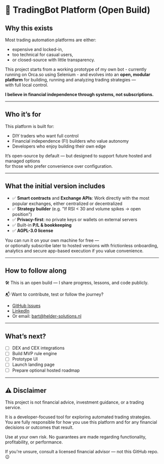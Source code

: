 # 🔁 TradingBot Platform (Open Build)

## Why this exists

Most trading automation platforms are either:
- expensive and locked-in,
- too technical for casual users,
- or closed-source with little transparency.

This project starts from a working prototype of my own bot - currently running on Orca.so using Selenium - 
and evolves into an **open, modular platform** for building, running and analyzing trading strategies —  
with full local control.

**I believe in financial independence through systems, not subscriptions.**

---

## Who it’s for

This platform is built for:
- DIY traders who want full control
- Financial independence (FI) builders who value autonomy
- Developers who enjoy building their own edge

It’s open-source by default — but designed to support future hosted and managed options  
for those who prefer convenience over configuration.

---

## What the initial version includes

- ✅ **Smart contracts** and **Exchange APIs**: Work directly with the most popular exchanges, either centralized or decentralized
- ✅ **Strategy builder** (e.g. "If RSI < 30 and volume spikes → open position")
- ✅ **Privacy-first**: no private keys or wallets on external servers
- ✅ Built-in **P/L & bookkeeping**
- ✅ **AGPL-3.0 license**

You can run it on your own machine for free —  
or optionally subscribe later to hosted versions with frictionless onboarding, analytics and secure app-based execution if you value convenience.

---

## How to follow along

🛠️ This is an open build — I share progress, lessons, and code publicly.

📬 Want to contribute, test or follow the journey?

- [GitHub Issues](https://github.com/bart-vandervliet/tradingbot/issues)
- [LinkedIn](https://linkedin.com/in/bartvandervlieteu)
- Or email: bart@helder-solutions.nl

---

## What’s next?

- [ ] DEX and CEX integrations
- [ ] Build MVP rule engine
- [ ] Prototype UI
- [ ] Launch landing page  
- [ ] Prepare optional hosted roadmap

---

## ⚠️ Disclaimer

This project is not financial advice, investment guidance, or a trading service.

It is a developer-focused tool for exploring automated trading strategies.  
You are fully responsible for how you use this platform and for any financial decisions or outcomes that result.

Use at your own risk. No guarantees are made regarding functionality, profitability, or performance.

If you're unsure, consult a licensed financial advisor — not this GitHub repo. 😉
